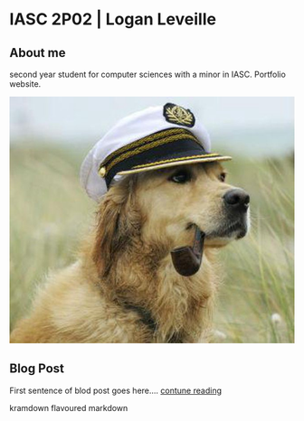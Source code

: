 # IASC 2P02 | Logan Leveille


## About me 

second year student for computer sciences with a minor in IASC. Portfolio website.

![](imagez/dog.jpeg)

## Blog Post

First sentence of blod post goes here.... [contune reading](blog)

kramdown flavoured markdown


